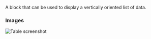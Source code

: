 A block that can be used to display a vertically oriented list of data.

### Images

![Table screenshot](https://gitlab.com/appsemble/appsemble/-/raw/0.35.11-test.2/config/assets/list.png)
